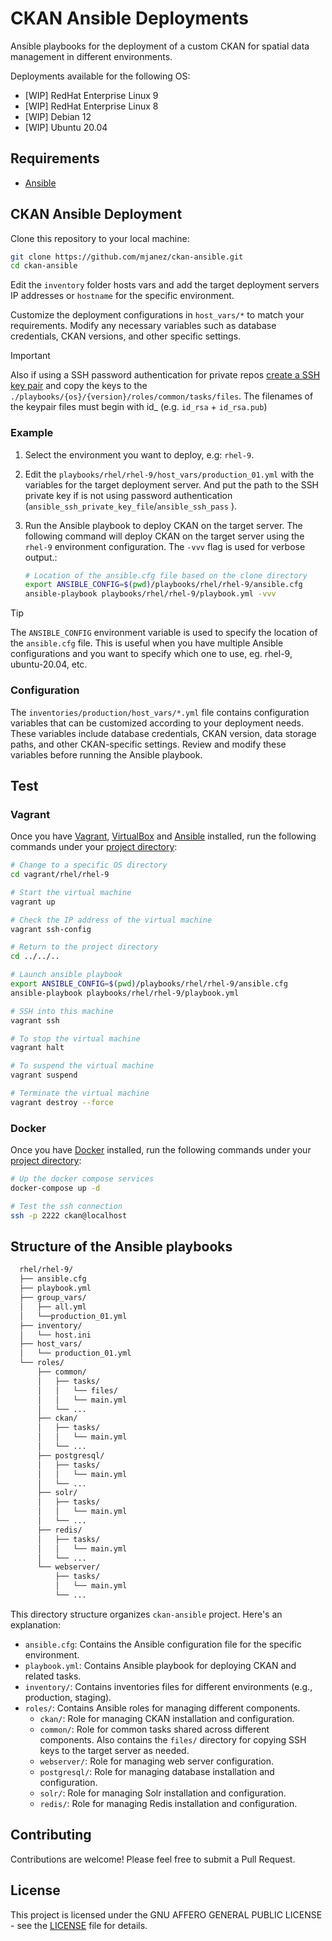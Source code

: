 # CKAN Ansible Deployments
Ansible playbooks for the deployment of a custom CKAN for spatial data management in different environments.

Deployments available for the following OS:
  - [WIP] RedHat Enterprise Linux 9
  - [WIP] RedHat Enterprise Linux 8
  - [WIP] Debian 12
  - [WIP] Ubuntu 20.04

## Requirements
- [Ansible](https://docs.ansible.com/ansible/latest/installation_guide/intro_installation.html)

## CKAN Ansible Deployment
Clone this repository to your local machine:

```bash
git clone https://github.com/mjanez/ckan-ansible.git
cd ckan-ansible
```

Edit the `inventory` folder hosts vars and add the target deployment servers IP addresses or `hostname` for the specific environment.

Customize the deployment configurations in `host_vars/*` to match your requirements. Modify any necessary variables such as database credentials, CKAN versions, and other specific settings.

>[!IMPORTANT]
> Also if using a SSH password authentication for private repos [create a SSH key pair](docker/.ssh/keys/README.md) and copy the keys to the `./playbooks/{os}/{version}/roles/common/tasks/files`. The filenames of the keypair files must begin with id_ (e.g. `id_rsa` + `id_rsa.pub`)


### Example
1. Select the environment you want to deploy, e.g: `rhel-9`.

2. Edit the `playbooks/rhel/rhel-9/host_vars/production_01.yml` with the variables for the target deployment server. And put the path to the SSH private key if is not using password authentication (`ansible_ssh_private_key_file`/`ansible_ssh_pass` ).

3. Run the Ansible playbook to deploy CKAN on the target server. The following command will deploy CKAN on the target server using the `rhel-9` environment configuration. The `-vvv` flag is used for verbose output.:

    ```bash
    # Location of the ansible.cfg file based on the clone directory
    export ANSIBLE_CONFIG=$(pwd)/playbooks/rhel/rhel-9/ansible.cfg
    ansible-playbook playbooks/rhel/rhel-9/playbook.yml -vvv
    ```

> [!TIP]
> The `ANSIBLE_CONFIG` environment variable is used to specify the location of the `ansible.cfg` file. This is useful when you have multiple Ansible configurations and you want to specify which one to use, eg. rhel-9, ubuntu-20.04, etc.

### Configuration
The `inventories/production/host_vars/*.yml` file contains configuration variables that can be customized according to your deployment needs. These variables include database credentials, CKAN version, data storage paths, and other CKAN-specific settings. Review and modify these variables before running the Ansible playbook.

## Test
### Vagrant
Once you have [Vagrant](https://www.vagrantup.com/docs/installation), [VirtualBox](https://www.virtualbox.org/) and [Ansible](https://docs.ansible.com/ansible/latest/installation_guide/intro_installation.html) installed, run the following commands under your [project directory](https://learn.hashicorp.com/tutorials/vagrant/getting-started-project-setup?in=vagrant/getting-started):

```bash
# Change to a specific OS directory
cd vagrant/rhel/rhel-9

# Start the virtual machine
vagrant up

# Check the IP address of the virtual machine
vagrant ssh-config

# Return to the project directory
cd ../../..

# Launch ansible playbook
export ANSIBLE_CONFIG=$(pwd)/playbooks/rhel/rhel-9/ansible.cfg
ansible-playbook playbooks/rhel/rhel-9/playbook.yml

# SSH into this machine
vagrant ssh

# To stop the virtual machine
vagrant halt

# To suspend the virtual machine
vagrant suspend

# Terminate the virtual machine
vagrant destroy --force
```

### Docker
Once you have [Docker](https://docs.docker.com/get-docker/) installed, run the following commands under your [project directory](https://docs.docker.com/compose/gettingstarted/):

```bash
# Up the docker compose services
docker-compose up -d

# Test the ssh connection
ssh -p 2222 ckan@localhost
```

## Structure of the Ansible playbooks
  ```bash
    rhel/rhel-9/
    ├── ansible.cfg
    ├── playbook.yml
    ├── group_vars/
    │   ├── all.yml
    │   └──production_01.yml
    ├── inventory/
    │   └── host.ini
    ├── host_vars/
    │   └── production_01.yml
    └── roles/
        ├── common/
        │   ├── tasks/
        │   │   └── files/
        │   │   └── main.yml
        │   └── ...
        ├── ckan/
        │   ├── tasks/
        │   │   └── main.yml
        │   └── ...
        ├── postgresql/
        │   ├── tasks/
        │   │   └── main.yml
        │   └── ...
        ├── solr/
        │   ├── tasks/
        │   │   └── main.yml
        │   └── ...
        ├── redis/
        │   ├── tasks/
        │   │   └── main.yml
        │   └── ...
        └── webserver/
            ├── tasks/
            │   └── main.yml
            └── ...
  ```

This directory structure organizes `ckan-ansible` project. Here's an explanation:

* `ansible.cfg`: Contains the Ansible configuration file for the specific environment.	
* `playbook.yml`: Contains Ansible playbook for deploying CKAN and related tasks.
* `inventory/`: Contains inventories files for different environments (e.g., production, staging).
* `roles/`: Contains Ansible roles for managing different components.
  * `ckan/`: Role for managing CKAN installation and configuration.
  * `common/`: Role for common tasks shared across different components. Also contains the `files/` directory for copying SSH keys to the target server as needed.
  * `webserver/`: Role for managing web server configuration.
  * `postgresql/`: Role for managing database installation and configuration.
  * `solr/`: Role for managing Solr installation and configuration.
  * `redis/`: Role for managing Redis installation and configuration.

## Contributing
Contributions are welcome! Please feel free to submit a Pull Request.

## License
This project is licensed under the GNU AFFERO GENERAL PUBLIC LICENSE - see the [LICENSE](LICENSE) file for details.